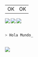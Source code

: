 <table>
<tr>
<td>OK</td><td>OK</td>
</tr>
</table>

<a href="https://gihub.com/RicardoValladares">
  <img align="left" src="https://visitor-badge.glitch.me/badge?page_id=RicardoValladares" />
</a>
<a href="https://gitlab.com/RicardoValladares">
  <img align="left" src="https://img.shields.io/badge/gitlab-%23D35400.svg?&style=for-the-badge&logo=gitlab&logoColor=white" />
</a>
<a href="https://bitbucket.org/R_A_V_R_/">
  <img align="left" src="https://img.shields.io/badge/bitbucket-%230080FF.svg?&style=for-the-badge&logo=bitbucket&logoColor=white" />
</a>

<br><br>

```bash
> Hola Mundo_
``` 

<br>

<img src = "https://github-readme-stats.vercel.app/api/top-langs/?username=RicardoValladares&layout=compact&langs_count=10&hide=html,css&theme=tokyonight">
